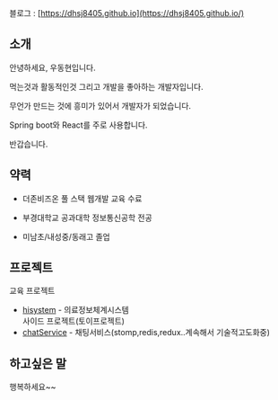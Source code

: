 블로그 : [https://dhsj8405.github.io](https://dhsj8405.github.io/)  

## 소개

안녕하세요, 우동현입니다.  

먹는것과 활동적인것 그리고 개발을 좋아하는 개발자입니다.

무언가 만드는 것에 흥미가 있어서 개발자가 되었습니다.

Spring boot와 React를 주로 사용합니다.

반갑습니다.

## 약력

- 더존비즈온 풀 스택 웹개발 교육 수료

- 부경대학교 공과대학 정보통신공학 전공

- 미남초/내성중/동래고 졸업

## 프로젝트  

교육 프로젝트  
- [hisystem](https://github.com/douzone-history) - 의료정보체계시스템  
사이드 프로젝트(토이프로젝트)  
- [chatService](https://github.com/dhsj8405/homepractice/tree/main/frontend/react/chat-practice-redux) - 채팅서비스(stomp,redis,redux..계속해서 기술적고도화중)  



## 하고싶은 말

행복하세요~~
